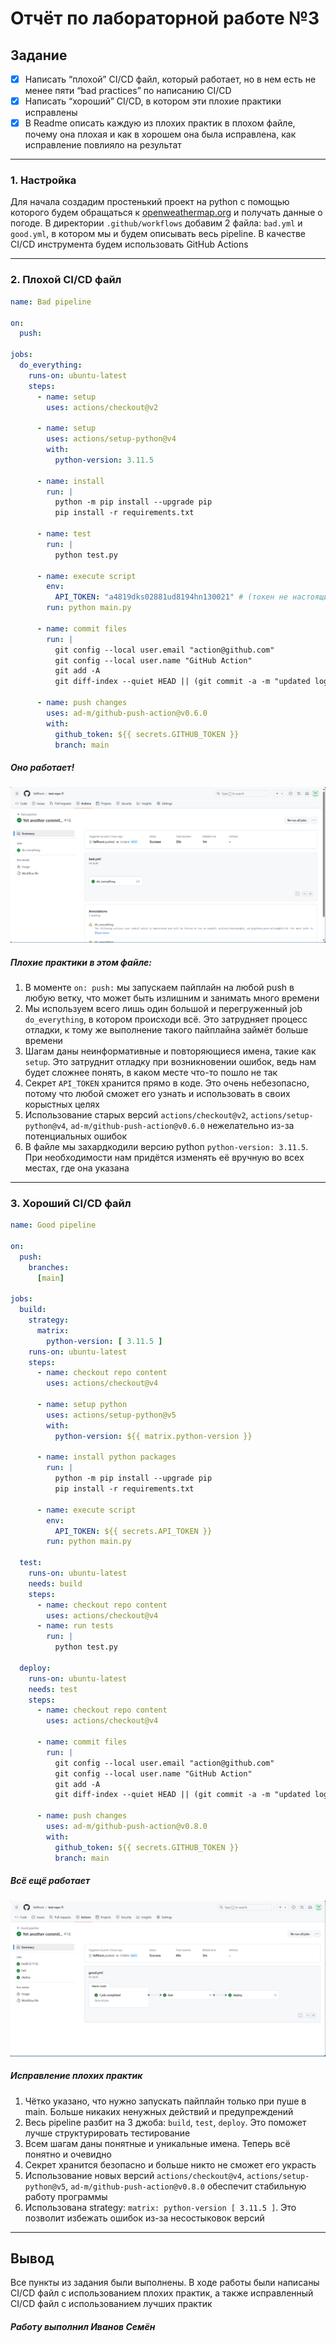 # Отчёт по лабораторной работе №3

## Задание
- [x] Написать “плохой” CI/CD файл, который работает, но в нем есть не менее пяти “bad practices” по написанию CI/CD
- [x] Написать “хороший” CI/CD, в котором эти плохие практики исправлены
- [x] В Readme описать каждую из плохих практик в плохом файле, почему она плохая и как в хорошем она была исправлена, как исправление повлияло на результат

---

### 1. Настройка

Для начала создадим простенький проект на python с помощью которого будем обращаться к [openweathermap.org](https://openweathermap.org/) и получать данные о погоде. В директории `.github/workflows` добавим 2 файла: `bad.yml` и `good.yml`, в котором мы и будем описывать весь pipeline. В качестве CI/CD инструмента будем использовать GitHub Actions

---

### 2. Плохой CI/CD файл

```YAML
name: Bad pipeline

on:
  push:

jobs:
  do_everything:
    runs-on: ubuntu-latest
    steps:
      - name: setup
        uses: actions/checkout@v2

      - name: setup
        uses: actions/setup-python@v4
        with:
          python-version: 3.11.5

      - name: install
        run: |
          python -m pip install --upgrade pip
          pip install -r requirements.txt

      - name: test
        run: |
          python test.py

      - name: execute script
        env:
          API_TOKEN: "a4819dks02881ud8194hn130021" # (токен не настоящий)
        run: python main.py

      - name: commit files
        run: |
          git config --local user.email "action@github.com"
          git config --local user.name "GitHub Action"
          git add -A
          git diff-index --quiet HEAD || (git commit -a -m "updated logs" --allow-empty)

      - name: push changes
        uses: ad-m/github-push-action@v0.6.0
        with:
          github_token: ${{ secrets.GITHUB_TOKEN }}
          branch: main
```

##### Оно работает!
![bad pipeline](media/bad.png)


##### Плохие практики в этом файле:

1. В моменте `on: push:` мы запускаем пайплайн на любой push в любую ветку, что может быть излишним и занимать много времени
2. Мы используем всего лишь один большой и перегруженный job `do_everything`, в котором происходи всё. Это затрудняет процесс отладки, к тому же выполнение такого пайплайна займёт больше времени
3. Шагам даны неинформативные и повторяющиеся имена, такие как `setup`. Это затруднит отладку при возникновении ошибок, ведь нам будет сложнее понять, в каком месте что-то пошло не так 
4. Секрет `API_TOKEN` хранится прямо в коде. Это очень небезопасно, потому что любой сможет его узнать и использовать в своих корыстных целях
5. Использование старых версий `actions/checkout@v2`, `actions/setup-python@v4`, `ad-m/github-push-action@v0.6.0` нежелательно из-за потенциальных ошибок
6. В файле мы захардкодили версию python `python-version: 3.11.5`. При необходимости нам придётся изменять её вручную во всех местах, где она указана

---

### 3. Хороший CI/CD файл

```YAML
name: Good pipeline

on:
  push:
    branches:
      [main]

jobs:
  build:
    strategy:
      matrix:
        python-version: [ 3.11.5 ]
    runs-on: ubuntu-latest
    steps:
      - name: checkout repo content
        uses: actions/checkout@v4

      - name: setup python
        uses: actions/setup-python@v5
        with:
          python-version: ${{ matrix.python-version }}

      - name: install python packages
        run: |
          python -m pip install --upgrade pip
          pip install -r requirements.txt

      - name: execute script
        env:
          API_TOKEN: ${{ secrets.API_TOKEN }}
        run: python main.py

  test:
    runs-on: ubuntu-latest
    needs: build
    steps:
      - name: checkout repo content
        uses: actions/checkout@v4
      - name: run tests
        run: |
          python test.py

  deploy:
    runs-on: ubuntu-latest
    needs: test
    steps:
      - name: checkout repo content
        uses: actions/checkout@v4

      - name: commit files
        run: |
          git config --local user.email "action@github.com"
          git config --local user.name "GitHub Action"
          git add -A
          git diff-index --quiet HEAD || (git commit -a -m "updated logs" --allow-empty)

      - name: push changes
        uses: ad-m/github-push-action@v0.8.0
        with:
          github_token: ${{ secrets.GITHUB_TOKEN }}
          branch: main
```

##### Всё ещё работает 
![good pipeline](media/good.png)


##### Исправление плохих практик

1. Чётко указано, что нужно запускать пайплайн только при пуше в main. Больше никаких ненужных действий и предупреждений
2. Весь pipeline разбит на 3 джоба: `build`, `test`, `deploy`. Это поможет лучше структурировать тестирование 
3. Всем шагам даны понятные и уникальные имена. Теперь всё понятно и очевидно
4. Секрет хранится безопасно и больше никто не сможет его украсть
5. Использование новых версий `actions/checkout@v4`, `actions/setup-python@v5`, `ad-m/github-push-action@v0.8.0` обеспечит стабильную работу программы
6. Использована strategy: `matrix: python-version [ 3.11.5 ]`. Это позволит избежать ошибок из-за несостыковок версий

---

## Вывод
Все пункты из задания были выполнены. В ходе работы были написаны CI/CD файл с использованием плохих практик, а также исправленный CI/CD файл с использованием лучших практик

##### Работу выполнил Иванов Семён
